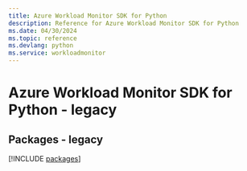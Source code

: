```yaml
---
title: Azure Workload Monitor SDK for Python
description: Reference for Azure Workload Monitor SDK for Python
ms.date: 04/30/2024
ms.topic: reference
ms.devlang: python
ms.service: workloadmonitor
---
```

# Azure Workload Monitor SDK for Python - legacy
## Packages - legacy
[!INCLUDE [packages](workload-monitor-index.md)]